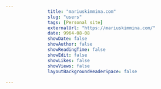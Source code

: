 ---
                title: "mariuskimmina.com"
                slug: "users"
                tags: [Personal site]
                externalUrl: "https://mariuskimmina.com/"
                date: 9964-08-08
                showDate: false
                showAuthor: false
                showReadingTime: false
                showEdit: false
                showLikes: false
                showViews: false
                layoutBackgroundHeaderSpace: false
                ---
